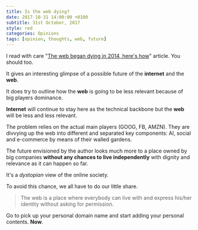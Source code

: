 ```yaml
---
title: Is the web dying?
date: 2017-10-31 14:00:00 +0100
subtitle: 31st October, 2017
style: red
categories: Opinions
tags: [opinion, thoughts, web, future]
---
```


I read with care "[The web began dying in 2014, here's how](https://staltz.com/the-web-began-dying-in-2014-heres-how.html)" article. You should too.

It gives an interesting glimpse of a possible future of the **internet** and the **web**.

It does try to outline how the **web** is going to be less relevant because of big players dominance.

**Internet** will continue to stay here as the technical backbone but the **web** will be less and less relevant.

The problem relies on the actual main players (GOOG, FB, AMZN). They are divvying up the web into different and separated key components: AI, social and e-commerce by means of their walled gardens.

The future envisioned by the author looks much more to a place owned by big companies **without any chances to live independently** with dignity and relevance as it can happen so far.

It's a *dystopian* view of the online society.

To avoid this chance, we all have to do our little share. 

> The web is a place where everybody can live with and express his/her identity without asking for permission. 

Go to pick up your personal domain name and start adding your personal contents. **Now**.